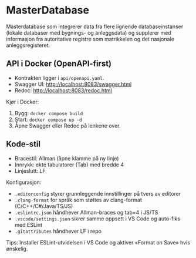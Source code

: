 # MasterDatabase

Masterdatabase som integrerer data fra flere lignende databaseinstanser (lokale databaser med bygnings- og anleggsdata) og supplerer med informasjon fra autoritative registre som matrikkelen og det nasjonale anleggsregisteret.

## API i Docker (OpenAPI-first)

- Kontrakten ligger i `api/openapi.yaml`.
- Swagger UI: <http://localhost:8083/swagger.html>
- Redoc: <http://localhost:8083/redoc.html>

Kjør i Docker:

1. Bygg: `docker compose build`
2. Start: `docker compose up -d`
3. Åpne Swagger eller Redoc på lenkene over.

## Kode-stil

- Bracestil: Allman (åpne klamme på ny linje)
- Innrykk: ekte tabulatorer (Tab) med bredde 4
- Linjeslutt: LF

Konfigurasjon:

- `.editorconfig` styrer grunnleggende innstillinger på tvers av editorer
- `.clang-format` for språk som støttes av clang-format (C/C++/C#/Java/TS/JS)
- `.eslintrc.json` håndhever Allman-braces og tab=4 i JS/TS
- `.vscode/settings.json` sikrer samme oppsett i VS Code og auto-fiks med ESLint
- `.gitattributes` håndhever LF i repo

Tips: Installer ESLint-utvidelsen i VS Code og aktiver «Format on Save» hvis ønskelig.
